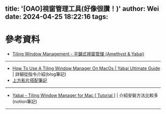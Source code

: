 title: '[OAO]視窗管理工具(好像很讚！)'
author: Wei
date: 2024-04-25 18:22:16
tags:
---
# 參考資料
- [Tiling Window Management - 平鋪式視窗管理 (Amethyst & Yabai)](https://medium.com/%E4%B8%80%E5%80%8B%E5%B0%8F%E5%B0%8F%E5%B7%A5%E7%A8%8B%E5%B8%AB%E7%9A%84%E9%9A%A8%E6%89%8B%E7%AD%86%E8%A8%98/tiling-window-management-%E5%B9%B3%E9%8B%AA%E5%BC%8F%E8%A6%96%E7%AA%97%E7%AE%A1%E7%90%86-amethyst-yabai-576bef0d685f)

---

- [How To Use A Tiling Window Manager On MacOs | Yabai Ultimate Guide](https://www.youtube.com/watch?v=k94qImbFKWE) | 詳細從指令介紹(blog筆記)
- [上方影片搭配筆記](https://www.josean.com/posts/yabai-setup)

--- 

- [Yabai - Tiling Window Manager for Mac [ Tutorial ]](https://www.youtube.com/watch?v=JL1lz77YbUE) | 介紹安裝方法比較多(notion筆記)



---
<!-- more -->
